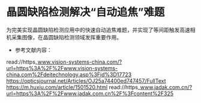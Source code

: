 # 晶圆缺陷检测解决“自动追焦”难题

为完美实现晶圆缺陷检测应用中的快速自动追焦难题，并实现了等间距触发高速相机采集图像，在晶圆缺陷检测领域发挥重要作用。

- 参考文献内容：

read://https_www.vision-systems-china.com/?url=https%3A%2F%2Fwww.vision-systems-china.com%2Fdeitechnology.asp%3Fid%3D17723
https://opticsjournal.net/Articles/OJ25a74400ed747457/FullText
https://m.huxiu.com/article/1501520.html
read://https_www.jadak.com.cn/?url=https%3A%2F%2Fwww.jadak.com.cn%2F%3Fcontent%2F325

